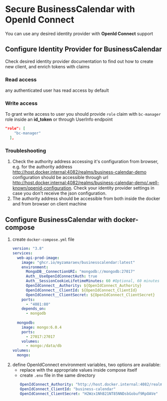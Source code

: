 # Secure BusinessCalendar with OpenId Connect

You can use any desired identity provider with **OpenId Connect** support

## Configure Identity Provider for BusinessCalendar

Check desired identity provider documentation to find out how to create new client, and enrich tokens with claims

### Read access
any authenticated user has read access by default

### Write access
To grant write access to user you should provide `role` claim with `bc-manager` role inside an **id_token** or through UserInfo endpoint
```json
"role": [
    "bc-manager"
  ],
```

### Troubleshooting
1. Check the authority address accessing it's configuration from browser,
   e.g. for the authority address http://host.docker.internal:4082/realms/business-calendar-demo
   configuration should be accessible through url http://host.docker.internal:4082/realms/business-calendar-demo/.well-known/openid-configuration.
   Check your identity provider settings in case you don't receive the json configuration.
2. The authority address should be accessible from both inside the docker and from browser on client machine

## Configure BusinessCalendar with docker-compose

1. create `docker-compose.yml` file
    ```yaml
    version: "3.8"
    services:
      web-api-prod-image:
        image: "ghcr.io/myzamaraev/businesscalendar:latest"
        environment:
          MongoDB__ConnectionURI: "mongodb://mongodb:27017"
          Auth__UseOpenIdConnectAuth: true 
          Auth__SessionCookieLifetimeMinutes: 60 #Optional, 60 minutes is default value
          OpenIdConnect__Authority: ${OpenIdConnect_Authority}
          OpenIdConnect__ClientId: ${OpenIdConnect_ClientId}
          OpenIdConnect__ClientSecret: ${OpenIdConnect_ClientSecret}
        ports:
          - "4081:80"
        depends_on:
          - mongodb
      
      mongodb:
        image: mongo:6.0.4
        ports:
          - 27017:27017
        volumes:
          - mongo:/data/db
    volumes:
      mongo:
    ```
2. define OpenIdConnect environment variables, two options are available:
   - replace with the appropriate values inside compose itself
   - create `.env` file in the same directory
       ```yaml
      OpenIdConnect_Authority: "http://host.docker.internal:4082/realms/business-calendar-demo"
      OpenIdConnect_ClientId: "business-calendar"
      OpenIdConnect_ClientSecret: "H2Wzx1NhB21NT85NNDsbGobuf9RpOAVe"
       ```



